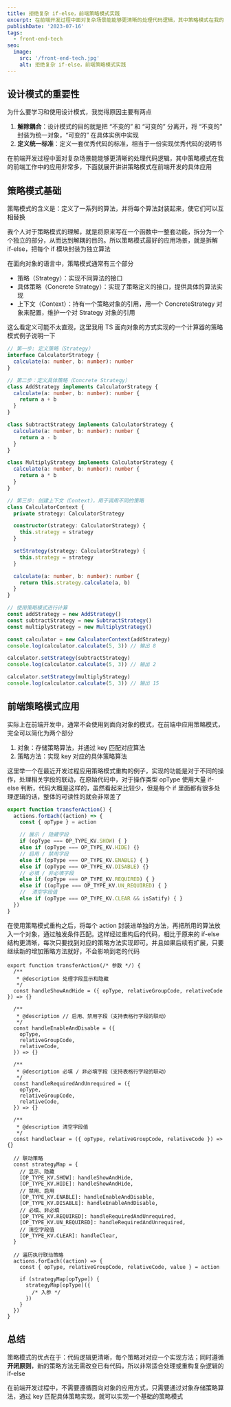 ```yaml
---
title: 拒绝复杂 if-else，前端策略模式实践
excerpt: 在前端开发过程中面对复杂场景能能够更清晰的处理代码逻辑，其中策略模式在我的前端工作中的应用非常多，下面就展开讲讲策略模式在前端开发的具体应用
publishDate: '2023-07-16'
tags:
  - front-end-tech
seo:
  image:
    src: '/front-end-tech.jpg'
    alt: 拒绝复杂 if-else，前端策略模式实践
---
```


## 设计模式的重要性

为什么要学习和使用设计模式，我觉得原因主要有两点

1. **解除耦合**：设计模式的目的就是把 “不变的” 和 “可变的” 分离开，将 “不变的” 封装为统一对象，“可变的” 在具体实例中实现
2. **定义统一标准**：定义一套优秀代码的标准，相当于一份实现优秀代码的说明书

在前端开发过程中面对复杂场景能能够更清晰的处理代码逻辑，其中策略模式在我的前端工作中的应用非常多，下面就展开讲讲策略模式在前端开发的具体应用

## 策略模式基础

策略模式的含义是：定义了一系列的算法，并将每个算法封装起来，使它们可以互相替换

我个人对于策略模式的理解，就是将原来写在一个函数中一整套功能，拆分为一个个独立的部分，从而达到解耦的目的。所以策略模式最好的应用场景，就是拆解 if-else，把每个 if 模块封装为独立算法

在面向对象的语言中，策略模式通常有三个部分

- 策略（Strategy）：实现不同算法的接口
- 具体策略（Concrete Strategy）：实现了策略定义的接口，提供具体的算法实现
- 上下文（Context）：持有一个策略对象的引用，用一个 ConcreteStrategy 对象来配置，维护一个对 Strategy 对象的引用

这么看定义可能不太直观，这里我用 TS 面向对象的方式实现的一个计算器的策略模式例子说明一下

```ts
// 第一步: 定义策略（Strategy）
interface CalculatorStrategy {
  calculate(a: number, b: number): number
}

// 第二步：定义具体策略（Concrete Strategy）
class AddStrategy implements CalculatorStrategy {
  calculate(a: number, b: number): number {
    return a + b
  }
}

class SubtractStrategy implements CalculatorStrategy {
  calculate(a: number, b: number): number {
    return a - b
  }
}

class MultiplyStrategy implements CalculatorStrategy {
  calculate(a: number, b: number): number {
    return a * b
  }
}

// 第三步: 创建上下文（Context），用于调用不同的策略
class CalculatorContext {
  private strategy: CalculatorStrategy

  constructor(strategy: CalculatorStrategy) {
    this.strategy = strategy
  }

  setStrategy(strategy: CalculatorStrategy) {
    this.strategy = strategy
  }

  calculate(a: number, b: number): number {
    return this.strategy.calculate(a, b)
  }
}

// 使用策略模式进行计算
const addStrategy = new AddStrategy()
const subtractStrategy = new SubtractStrategy()
const multiplyStrategy = new MultiplyStrategy()

const calculator = new CalculatorContext(addStrategy)
console.log(calculator.calculate(5, 3)) // 输出 8

calculator.setStrategy(subtractStrategy)
console.log(calculator.calculate(5, 3)) // 输出 2

calculator.setStrategy(multiplyStrategy)
console.log(calculator.calculate(5, 3)) // 输出 15
```

## 前端策略模式应用

实际上在前端开发中，通常不会使用到面向对象的模式，在前端中应用策略模式，完全可以简化为两个部分

1. 对象：存储策略算法，并通过 key 匹配对应算法
2. 策略方法：实现 key 对应的具体策略算法

这里举一个在最近开发过程应用策略模式重构的例子，实现的功能是对于不同的操作，处理相关字段的联动，在原始代码中，对于操作类型 opType 使用大量 if-else 判断，代码大概是这样的，虽然看起来比较少，但是每个 if 里面都有很多处理逻辑的话，整体的可读性的就会非常差了

```ts
export function transferAction() {
  actions.forEach((action) => {
    const { opType } = action

    // 展示 / 隐藏字段
    if (opType === OP_TYPE_KV.SHOW) { }
    else if (opType === OP_TYPE_KV.HIDE) {}
    // 启用 / 禁用字段
    else if (opType === OP_TYPE_KV.ENABLE) { }
    else if (opType === OP_TYPE_KV.DISABLE) {}
    // 必填 / 非必填字段
    else if (opType === OP_TYPE_KV.REQUIRED) { }
    else if ((opType === OP_TYPE_KV.UN_REQUIRED) { }
    //  清空字段值
    else if (opType === OP_TYPE_KV.CLEAR && isSatify) { }
  })
}
```

在使用策略模式重构之后，将每个 action 封装进单独的方法，再把所用的算法放入一个对象，通过触发条件匹配。这样经过重构后的代码，相比于原来的 if-else 结构更清晰，每次只要找到对应的策略方法实现即可。并且如果后续有扩展，只要继续新的增加策略方法就好，不会影响到老的代码

```tsx
export function transferAction(/* 参数 */) {
  /**
   * @description 处理字段显示和隐藏
   */
  const handleShowAndHide = ({ opType, relativeGroupCode, relativeCode }) => {}

  /**
   * @description // 启用、禁用字段（支持表格行字段的联动）
   */
  const handleEnableAndDisable = ({
    opType,
    relativeGroupCode,
    relativeCode,
  }) => {}

  /**
   * @description 必填 / 非必填字段（支持表格行字段的联动）
   */
  const handleRequiredAndUnrequired = ({
    opType,
    relativeGroupCode,
    relativeCode,
  }) => {}

  /**
   * @description 清空字段值
   */
  const handleClear = ({ opType, relativeGroupCode, relativeCode }) => {}

  // 联动策略
  const strategyMap = {
    // 显示、隐藏
    [OP_TYPE_KV.SHOW]: handleShowAndHide,
    [OP_TYPE_KV.HIDE]: handleShowAndHide,
    // 禁用、启用
    [OP_TYPE_KV.ENABLE]: handleEnableAndDisable,
    [OP_TYPE_KV.DISABLE]: handleEnableAndDisable,
    // 必填、非必填
    [OP_TYPE_KV.REQUIRED]: handleRequiredAndUnrequired,
    [OP_TYPE_KV.UN_REQUIRED]: handleRequiredAndUnrequired,
    // 清空字段值
    [OP_TYPE_KV.CLEAR]: handleClear,
  }

  // 遍历执行联动策略
  actions.forEach((action) => {
    const { opType, relativeGroupCode, relativeCode, value } = action

    if (strategyMap[opType]) {
      strategyMap[opType]({
        /* 入参 */
      })
    }
  })
}
```

## 总结

策略模式的优点在于：代码逻辑更清晰，每个策略对对应一个实现方法；同时遵循**开闭原则**，新的策略方法无需改变已有代码，所以非常适合处理或重构复杂逻辑的 if-else

在前端开发过程中，不需要遵循面向对象的应用方式，只需要通过对象存储策略算法，通过 key 匹配具体策略实现，就可以实现一个基础的策略模式
